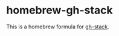 # homebrew-gh-stack

This is a homebrew formula for [gh-stack](https://github.com/luqven/gh-stack).
